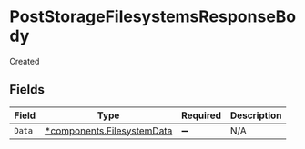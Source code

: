 # PostStorageFilesystemsResponseBody

Created


## Fields

| Field                                                                   | Type                                                                    | Required                                                                | Description                                                             |
| ----------------------------------------------------------------------- | ----------------------------------------------------------------------- | ----------------------------------------------------------------------- | ----------------------------------------------------------------------- |
| `Data`                                                                  | [*components.FilesystemData](../../models/components/filesystemdata.md) | :heavy_minus_sign:                                                      | N/A                                                                     |